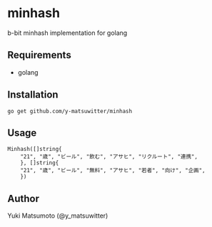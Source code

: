 minhash
=======

b-bit minhash implementation for golang

Requirements
------

* golang

Installation
------

```
go get github.com/y-matsuwitter/minhash
```

Usage
------

```
Minhash([]string{
    "21", "歳", "ビール", "飲む", "アサヒ", "リクルート", "連携",
    }, []string{
    "21", "歳", "ビール", "無料", "アサヒ", "若者", "向け", "企画",
    })
```

Author
------
Yuki Matsumoto (@y_matsuwitter)
